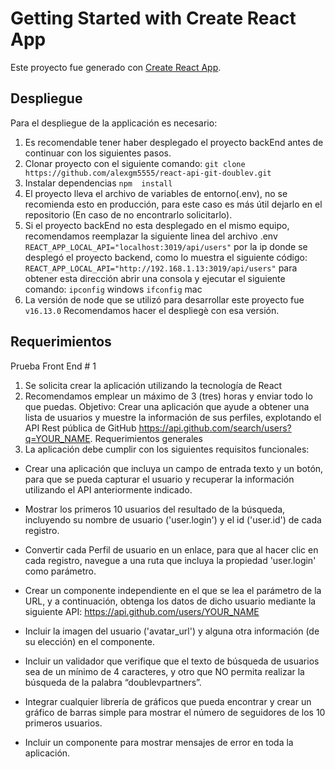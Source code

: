 # Getting Started with Create React App

Este proyecto fue generado con [Create React App](https://github.com/facebook/create-react-app).

## Despliegue
Para el despliegue de la applicación es necesario:
1. Es recomendable tener haber desplegado el proyecto backEnd antes de continuar con los siguientes pasos.
2. Clonar proyecto con el siguiente comando:
```git clone https://github.com/alexgm5555/react-api-git-doublev.git```
3. Instalar dependencias 
```npm  install```
4. El proyecto lleva el archivo de variables de entorno(.env), no se recomienda esto en producción, para este caso es más útil dejarlo en el repositorio (En caso de no encontrarlo solicitarlo).
5. Si el proyecto backEnd no esta desplegado en el mismo equipo, recomendamos reemplazar la siguiente linea del archivo .env
```REACT_APP_LOCAL_API="localhost:3019/api/users"```
por la ip donde se desplegó el proyecto backend, como lo muestra el siguiente código:
```REACT_APP_LOCAL_API="http://192.168.1.13:3019/api/users"```
para obtener esta dirección abrir una consola y ejecutar el siguiente comando:
```ipconfig``` windows 
```ifconfig``` mac
6. La versión de node que se utilizó para desarrollar este proyecto fue
```v16.13.0```  Recomendamos hacer el despliegè con esa versión.

## Requerimientos

Prueba Front End # 1
1. Se solicita crear la aplicación utilizando la tecnología de React
2. Recomendamos emplear un máximo de 3 (tres) horas y enviar todo lo que
puedas.
Objetivo: Crear una aplicación que ayude a obtener una lista de usuarios y
muestre la información de sus perfiles, explotando el API Rest pública de
GitHub
https://api.github.com/search/users?q=YOUR_NAME.
Requerimientos generales
1. La aplicación debe cumplir con los siguientes requisitos funcionales:
- Crear una aplicación que incluya un campo de entrada texto y un botón, para
que se pueda capturar el usuario y recuperar la información utilizando el API
anteriormente indicado.

- Mostrar los primeros 10 usuarios del resultado de la búsqueda, incluyendo su
nombre de usuario ('user.login') y el id ('user.id') de cada registro.
- Convertir cada Perfil de usuario en un enlace, para que al hacer clic en cada
registro, navegue a una ruta que incluya la propiedad 'user.login' como
parámetro.
- Crear un componente independiente en el que se lea el parámetro de la URL,
y a continuación, obtenga los datos de dicho usuario mediante la siguiente
API: https://api.github.com/users/YOUR_NAME
- Incluir la imagen del usuario ('avatar_url') y alguna otra información (de su
elección) en el componente.

- Incluir un validador que verifique que el texto de búsqueda de usuarios sea de
un mínimo de 4 caracteres, y otro que NO permita realizar la búsqueda de la
palabra “doublevpartners”.
- Integrar cualquier librería de gráficos que pueda encontrar y crear un gráfico
de barras simple para mostrar el número de seguidores de los 10 primeros
usuarios.
- Incluir un componente para mostrar mensajes de error en toda la aplicación.